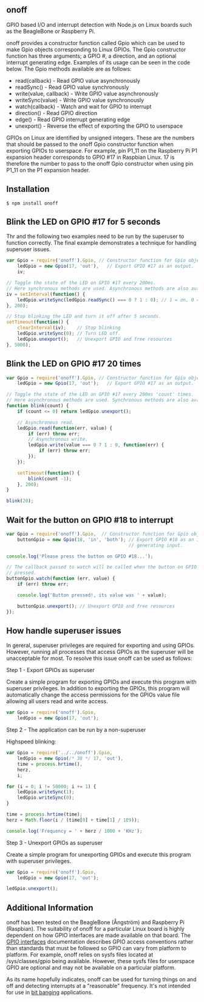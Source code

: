 ## onoff

GPIO based I/O and interrupt detection with Node.js on Linux boards such as the
BeagleBone or Raspberry Pi.

onoff provides a constructor function called Gpio which can be used to make
Gpio objects corresponding to Linux GPIOs. The Gpio constructor function has
three arguments; a GPIO #, a direction, and an optional interrupt generating
edge. Examples of its usage can be seen in the code below. The Gpio methods
available are as follows:

  * read(callback) - Read GPIO value asynchronously
  * readSync() - Read GPIO value synchronously
  * write(value, callback) - Write GPIO value asynchronously
  * writeSync(value) - Write GPIO value synchronously
  * watch(callback) - Watch and wait for GPIO to interrupt
  * direction() - Read GPIO direction
  * edge() - Read GPIO interrupt generating edge
  * unexport() - Reverse the effect of exporting the GPIO to userspace

GPIOs on Linux are identified by unsigned integers. These are the numbers that
should be passed to the onoff Gpio constructor function when exporting GPIOs
to userspace. For example, pin P1_11 on the Raspberry Pi P1 expansion header
corresponds to GPIO #17 in Raspbian Linux. 17 is therefore the number to pass
to the onoff Gpio constructor when using pin P1_11 on the P1 expansion header.

## Installation

    $ npm install onoff

## Blink the LED on GPIO #17 for 5 seconds

Thr and the following two examples need to be run by the superuser to function
correctly. The final example demonstrates a technique for handling superuser
issues.

```js
var Gpio = require('onoff').Gpio, // Constructor function for Gpio objects.
    ledGpio = new Gpio(17, 'out'),   // Export GPIO #17 as an output.
    iv;

// Toggle the state of the LED on GPIO #17 every 200ms.
// Here synchronous methods are used. Asynchronous methods are also available.
iv = setInterval(function() {
    ledGpio.writeSync(ledGpio.readSync() === 0 ? 1 : 0); // 1 = on, 0 = off.
}, 200);

// Stop blinking the LED and turn it off after 5 seconds.
setTimeout(function() {
    clearInterval(iv);    // Stop blinking
    ledGpio.writeSync(0); // Turn LED off.
    ledGpio.unexport();   // Unexport GPIO and free resources
}, 5000);
```

## Blink the LED on GPIO #17 20 times

```js
var Gpio = require('onoff').Gpio, // Constructor function for Gpio objects.
    ledGpio = new Gpio(17, 'out');   // Export GPIO #17 as an output.

// Toggle the state of the LED on GPIO #17 every 200ms 'count' times.
// Here asynchronous methods are used. Synchronous methods are also available.
function blink(count) {
    if (count <= 0) return ledGpio.unexport();

    // Asynchronous read.
    ledGpio.read(function(err, value) {
        if (err) throw err;
        // Asynchronous write.
        ledGpio.write(value === 0 ? 1 : 0, function(err) {
            if (err) throw err;
        });
    });

    setTimeout(function() {
        blink(count -1);
    }, 200);
}

blink(20);
```

## Wait for the button on GPIO #18 to interrupt

```js
var Gpio = require('onoff').Gpio,  // Constructor function for Gpio objects.
    buttonGpio = new Gpio(18, 'in', 'both'); // Export GPIO #18 as an interrupt
                                             // generating input.

console.log('Please press the button on GPIO #18...');

// The callback passed to watch will be called when the button on GPIO #18 is
// pressed. 
buttonGpio.watch(function (err, value) {
    if (err) throw err;

    console.log('Button pressed!, its value was ' + value);

    buttonGpio.unexport(); // Unexport GPIO and free resources
});
```

## How handle superuser issues

In gereral, superuser privileges are required for exporting and using GPIOs.
However, running all processes that access GPIOs as the superuser will be
unacceptable for most. To resolve this issue onoff can be used as follows:

Step 1 - Export GPIOs as superuser

Create a simple program for exporting GPIOs and execute this program with
superuser privileges. In addition to exporting the GPIOs, this program
will automatically change the access permissions for the GPIOs value file
allowing all users read and write access.
 
```js
var Gpio = require('onoff').Gpio,
    ledGpio = new Gpio(17, 'out');
```

Step 2 - The application can be run by a non-superuser

Highspeed blinking:

```js
var Gpio = require('../../onoff').Gpio,
    ledGpio = new Gpio(/* 38 */ 17, 'out'),
    time = process.hrtime(),
    herz,
    i;

for (i = 0; i != 50000; i += 1) {
    ledGpio.writeSync(1);
    ledGpio.writeSync(0);
}

time = process.hrtime(time);
herz = Math.floor(i / (time[0] + time[1] / 1E9));

console.log('Frequency = ' + herz / 1000 + 'KHz');
```

Step 3 - Unexport GPIOs as superuser

Create a simple program for unexporting GPIOs and execute this program with
superuser privileges.
 
```js
var Gpio = require('onoff').Gpio,
    ledGpio = new Gpio(17, 'out');

ledGpio.unexport();
```

## Additional Information

onoff has been tested on the BeagleBone (Ångström) and Raspberry Pi (Raspbian).
The suitability of onoff for a particular Linux board is highly dependent on
how GPIO interfaces are made available on that board. The
[GPIO interfaces](http://www.kernel.org/doc/Documentation/gpio.txt)
documentation describes GPIO access conventions rather than standards that must
be followed so GPIO can vary from platform to platform. For example, onoff
relies on sysfs files located at /sys/classes/gpio being available. However,
these sysfs files for userspace GPIO are optional and may not be available on a
particular platform.

As its name hopefully indicates, onoff can be used for turning things on and
off and detecting interrupts at a "reasonable" frequency. It's not intended for
use in [bit banging](http://en.wikipedia.org/wiki/Bit_banging) applications.

